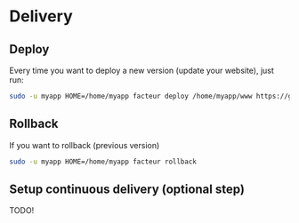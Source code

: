 # Delivery

## Deploy
Every time you want to deploy a new version (update your website), just run:
```bash
sudo -u myapp HOME=/home/myapp facteur deploy /home/myapp/www https://github.com/your/app.git
```
## Rollback
If you want to rollback (previous version)
```bash
sudo -u myapp HOME=/home/myapp facteur rollback
```
## Setup continuous delivery (optional step)
TODO!
